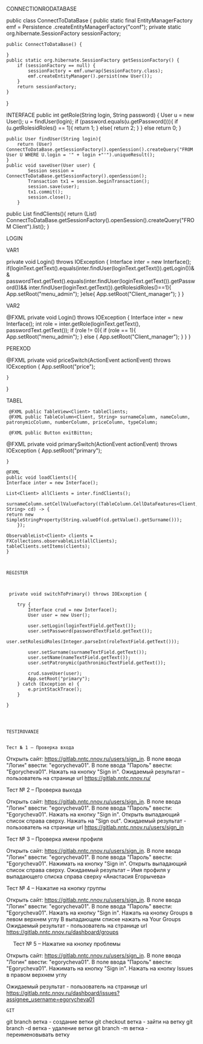 CONNECTIONRODATABASE

public class ConnectToDataBase {
    public static final EntityManagerFactory emf = Persistence
            .createEntityManagerFactory("conf");
            private static org.hibernate.SessionFactory sessionFactory;

    public ConnectToDataBase() {

    }
    public static org.hibernate.SessionFactory getSessionFactory() {
        if (sessionFactory == null) {
            sessionFactory = emf.unwrap(SessionFactory.class);
            emf.createEntityManager().persist(new User());
        }
        return sessionFactory;
    }
   

}


INTERFACE
 public int getRole(String login, String password) {
        User u = new User();
        u = findUser(login);
        if (password.equals(u.getPassword())){
        if (u.getRolesidRoles() == 1){
         return 1;
        } else{
         return 2;
        }
        } else return 0;
       }
   
    public User findUser(String login){
        return (User) ConnectToDataBase.getSessionFactory().openSession().createQuery("FROM User U WHERE U.login = '" + login +"'").uniqueResult();
    }
    public void saveUser(User user) {
            Session session = ConnectToDataBase.getSessionFactory().openSession();
            Transaction tx1 = session.beginTransaction();
            session.save(user);
            tx1.commit();
            session.close();
        }
public List<Client> findClients(){
        return (List<Client>) ConnectToDataBase.getSessionFactory().openSession().createQuery("FROM Client").list();
    }



LOGIN

VAR1

private void Login() throws IOException {
Interface inter = new Interface();
if(loginText.getText().equals(inter.findUser(loginText.getText()).getLogin())&& passwordText.getText().equals(inter.findUser(loginText.getText()).getPassword())&& inter.findUser(loginText.getText()).getRolesidRoles()==1){
App.setRoot("menu_admin");
}else{
App.setRoot("Client_manager");
}
}


VAR2

  @FXML
   private void Login() throws IOException {
        Interface inter = new Interface();
        int role = inter.getRole(loginText.getText(), passwordText.getText());
        if (role != 0){
        if (role == 1){
        App.setRoot("menu_admin");
        } else {
        App.setRoot("Client_manager");
        }
    }
}

PEREXOD

  @FXML
     private void priceSwitch(ActionEvent actionEvent) throws IOException {
        App.setRoot("price");
        
    }
}


TABEL


     @FXML public TableView<Client> tableClients;
     @FXML public TableColumn<Client, String> surnameColumn, nameColumn, patronymicColumn, numberColumn, priceColumn, typeColumn;

     @FXML public Button exitBitton;
   @FXML
     private void primarySwitch(ActionEvent actionEvent) throws IOException {
        App.setRoot("primary");
        
    }
    
    @FXML
    public void loadClients(){
    Interface inter = new Interface();

    List<Client> allClients = inter.findClients();

    surnameColumn.setCellValueFactory((TableColumn.CellDataFeatures<Client, String> cd) -> {
    return new SimpleStringProperty(String.valueOf(cd.getValue().getSurname()));
        });

    ObservableList<Client> clients = FXCollections.observableList(allClients);
    tableClients.setItems(clients);
    }
    
    
    
    REGISTER
    
    
    
     private void switchToPrimary() throws IOException {
        
        try {
            Interface crud = new Interface();
            User user = new User();

            user.setLogin(loginTextField.getText());
            user.setPassword(passwordTextField.getText());
            user.setRolesidRoles(Integer.parseInt(roleTextField.getText()));

            user.setSurname(surnameTextField.getText());
            user.setName(nameTextField.getText());
            user.setPatronymic(pathronimiсTextField.getText());

            crud.saveUser(user);
            App.setRoot("primary");
        } catch (Exception e) {
            e.printStackTrace();
        }

    }

    
    
    
    TESTIROVANIE 
    
    
    Тест № 1 – Проверка входа

Открыть сайт: https://gitlab.nntc.nnov.ru/users/sign_in.
В поле ввода "Логин" ввести: "egorycheva01".
В поле ввода "Пароль" ввести: "Egorycheva01".
Нажать на кнопку "Sign in".
Ожидаемый результат – пользователь на странице url https://gitlab.nntc.nnov.ru/


Тест № 2 –  Проверка выхода

Открыть сайт: https://gitlab.nntc.nnov.ru/users/sign_in.
В поле ввода "Логин" ввести: "egorycheva01".
В поле ввода "Пароль" ввести: "Egorycheva01".
Нажать на кнопку "Sign in".
Открыть выпадающий список справа сверху.
Нажать на "Sign out".
Ожидаемый результат - пользователь на странице url https://gitlab.nntc.nnov.ru/users/sign_in


Тест № 3 – Проверка имени профиля

Открыть сайт: https://gitlab.nntc.nnov.ru/users/sign_in.
В поле ввода "Логин" ввести: "egorycheva01".
В поле ввода "Пароль" ввести: "Egorycheva01".
Нажимать на кнопку "Sign in".
Открыть выпадающий список справа сверху.
Ожидаемый результат – Имя профиля у выпадающего списка справа сверху «Анастасия Егорычева»

Тест № 4 – Нажатие на кнопку группы

Открыть сайт: https://gitlab.nntc.nnov.ru/users/sign_in.
В поле ввода "Логин" ввести: "egorycheva01".
В поле ввода "Пароль" ввести: "Egorycheva01".
Нажать на кнопку "Sign in".
Нажать на кнопку Groups в левом верхнем углу
В выпадающем списке нажать на Your Groups
Ожидаемый результат - пользователь на странице url https://gitlab.nntc.nnov.ru/dashboard/groups


 
Тест № 5 – Нажатие на кнопку проблемы

Открыть сайт: https://gitlab.nntc.nnov.ru/users/sign_in.
В поле ввода "Логин" ввести: "egorycheva01".
В поле ввода "Пароль" ввести: "Egorycheva01".
Нажимать на кнопку "Sign in".
Нажать на кнопку Issues в правом верхнем углу

Ожидаемый результат - пользователь на странице url https://gitlab.nntc.nnov.ru/dashboard/issues?assignee_username=egorycheva01
    
    
    
    
    GIT
    
git branch ветка - создание ветки
git checkout ветка - зайти на ветку
git branch -d  ветка - удаление ветки
git branch -m ветка - переименовывать ветку

    
    
